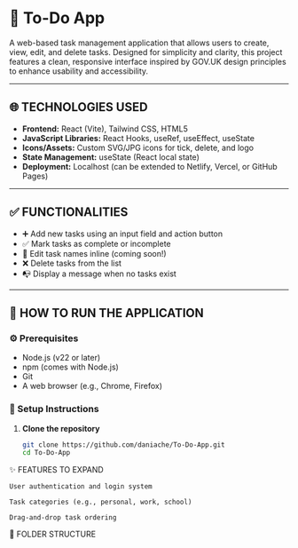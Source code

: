 # 📝 To-Do App

A web-based task management application that allows users to create, view, edit, and delete tasks. Designed for simplicity and clarity, this project features a clean, responsive interface inspired by GOV.UK design principles to enhance usability and accessibility.

---

## 🌐 TECHNOLOGIES USED

- **Frontend:** React (Vite), Tailwind CSS, HTML5
- **JavaScript Libraries:** React Hooks, useRef, useEffect, useState
- **Icons/Assets:** Custom SVG/JPG icons for tick, delete, and logo
- **State Management:** useState (React local state)
- **Deployment:** Localhost (can be extended to Netlify, Vercel, or GitHub Pages)

---

## ✅ FUNCTIONALITIES

- ➕ Add new tasks using an input field and action button  
- ✅ Mark tasks as complete or incomplete  
- 📝 Edit task names inline (coming soon!)
- ❌ Delete tasks from the list  
- 📭 Display a message when no tasks exist  

---

## 🚀 HOW TO RUN THE APPLICATION

### ⚙️ Prerequisites

- Node.js (v22 or later)
- npm (comes with Node.js)
- Git
- A web browser (e.g., Chrome, Firefox)

### 🧱 Setup Instructions

1. **Clone the repository**
   ```bash
   git clone https://github.com/daniache/To-Do-App.git
   cd To-Do-App


✨ FEATURES TO EXPAND

    User authentication and login system

    Task categories (e.g., personal, work, school)

    Drag-and-drop task ordering


📁 FOLDER STRUCTURE

    
